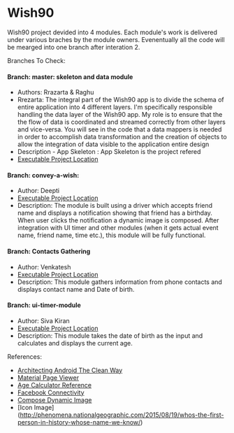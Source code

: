 # Wish90

Wish90 project devided into 4 modules. Each module's work is delivered under various braches by the module owners. 
Evenentually all the code will be mearged into one branch after interation 2. 

Branches To Check:
#### Branch: master: skeleton and data module 
+ Authors: Rrazarta & Raghu
+ Rrezarta: The integral part of the Wish90 app is to divide the schema of entire application into 4 different layers. I'm specifically responsible handling the data layer of the Wish90 app. My role is to ensure that the the flow of data is coordinated and streamed correctly from other layers and vice-versa. You will see in the code that a data mappers is needed in order to accomplish data transformation and the creation of objects to allow the integration of data visible to the application entire design 
+ Description - App Skeleton : App Skeleton is the project refered  
+ [Executable Project Location](https://github.com/visumagic/wish90/tree/master/Wish90App/wish90-android-mvp)

#### Branch: convey-a-wish:  
+ Author: Deepti
+ [Executable Project Location](https://github.com/visumagic/wish90/tree/convey-a-wish-module/Wish90App/android)
+ Description: 
The module is built using a driver which accepts friend name and displays a notification showing that friend has a birthday. When user clicks the notification a dynamic image is composed. After integration with UI timer and other modules (when it gets actual event name, friend name, time etc.), this module will be fully functional. 

#### Branch: Contacts Gathering
+ Author: Venkatesh 
+ [Executable Project Location](https://github.com/visumagic/wish90/tree/contacts-module/Wish90App/android-contacts-app-module/mobile)
+ Description:
This module gathers information from phone contacts and displays contact name and Date of birth.

#### Branch: ui-timer-module
+ Author: Siva Kiran
+ [Executable Project Location](https://github.com/visumagic/wish90/tree/ui-timer-module/Wish90App/agecalculatorapp)
+ Description:
This module takes the date of birth as the input and calculates and displays the current age. 

References:
+ [Architecting Android The Clean Way](http://fernandocejas.com/2014/09/03/architecting-android-the-clean-way/)
+ [Material Page Viewer](https://github.com/florent37/MaterialViewPager)
+ [Age Calculator Reference](http://freeprojectscode.com/android-projects/age-calculator/814/)
+ [Facebook Connectivity](http://stackoverflow.com/questions/6236251/android-get-facebook-friends-list)
+ [Compose Dynamic Image](https://gist.github.com/andrei-mak/8573359)
+ [Icon Image] (http://phenomena.nationalgeographic.com/2015/08/19/whos-the-first-person-in-history-whose-name-we-know/)


